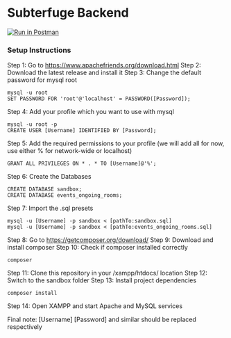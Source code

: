 # Subterfuge Backend

[![Run in Postman](https://run.pstmn.io/button.svg)](https://app.getpostman.com/run-collection/832fc79f1e130e713524)

### Setup Instructions
Step 1: Go to https://www.apachefriends.org/download.html
Step 2: Download the latest release and install it
Step 3: Change the default password for mysql root
```
mysql -u root
SET PASSWORD FOR 'root'@'localhost' = PASSWORD([Password]);
```
Step 4: Add your profile which you want to use with mysql
```
mysql -u root -p
CREATE USER [Username] IDENTIFIED BY [Password];
```
Step 5: Add the required permissions to your profile (we will add all for now, use either % for network-wide or localhost)
```
GRANT ALL PRIVILEGES ON * . * TO [Username]@'%';
```
Step 6: Create the Databases
```
CREATE DATABASE sandbox;
CREATE DATABASE events_ongoing_rooms;
```
Step 7: Import the .sql presets
```
mysql -u [Username] -p sandbox < [pathTo:sandbox.sql]
mysql -u [Username] -p sandbox < [pathTo:events_ongoing_rooms.sql]
```
Step 8: Go to https://getcomposer.org/download/
Step 9: Download and install composer
Step 10: Check if composer installed correctly
```
composer
```
Step 11: Clone this repository in your /xampp/htdocs/ location
Step 12: Switch to the sandbox folder
Step 13: Install project dependencies
```
composer install
```
Step 14: Open XAMPP and start Apache and MySQL services

Final note: [Username] [Password] and similar should be replaced respectively